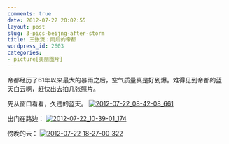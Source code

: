 ```yaml
---
comments: true
date: 2012-07-22 20:02:55
layout: post
slug: 3-pics-beijng-after-storm
title: 三张流：雨后的帝都
wordpress_id: 2603
categories:
- picture[美丽图片]
---
```


帝都经历了61年以来最大的暴雨之后，空气质量真是好到爆。难得见到帝都的蓝天白云啊，赶快出去拍几张照片。

先从窗口看看，久违的蓝天。
[![2012-07-22_08-42-08_661](http://lh4.ggpht.com/-TZ5teX41PC8/UAwmf1S8EuI/AAAAAAAAHf4/med0ogYQh3I/w600/2012-07-22_08-42-08_661.jpg)](https://picasaweb.google.com/108736461751011849061/Milestone#5768027551079076578)

出门在路边：
[![2012-07-22_10-39-01_174](http://lh5.ggpht.com/-Xw9WS5j_XHA/UAwsRgsyNvI/AAAAAAAAHhg/y3-qtXKqNKc/w600/2012-07-22_10-39-01_174.jpg)](https://picasaweb.google.com/108736461751011849061/Milestone#5768033902101935858) 

傍晚的云：
[![2012-07-22_18-27-00_322](http://lh4.ggpht.com/-IF_acs9R9_4/UAwtpzh8dVI/AAAAAAAAHiU/5WyPGI7z51I/w600/2012-07-22_18-27-00_322.jpg)](https://picasaweb.google.com/108736461751011849061/Milestone#5768035418985231698)
